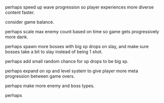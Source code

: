 perhaps speed up wave progression so player experiences more diverse content faster.

consider game balance.

perhaps scale max enemy count based on time so game gets progressively more dank.

perhaps spawn more bosses with big xp drops on slay, and make sure bosses take a bit to slay instead of being 1 shot.

perhaps add small random chance for xp drops to be big xp.

perhaps expand on xp and level system to give player more meta progression between game overs.

perhaps make more enemy and boss types.

perhaps 